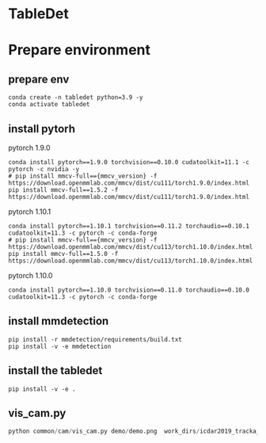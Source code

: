 # TableDet


# Prepare environment

## prepare env

```shell
conda create -n tabledet python=3.9 -y
conda activate tabledet
```

## install pytorh

pytorch 1.9.0
```shell
conda install pytorch==1.9.0 torchvision==0.10.0 cudatoolkit=11.1 -c pytorch -c nvidia -y
# pip install mmcv-full=={mmcv_version} -f https://download.openmmlab.com/mmcv/dist/cu111/torch1.9.0/index.html
pip install mmcv-full==1.5.2 -f https://download.openmmlab.com/mmcv/dist/cu111/torch1.9.0/index.html
```

pytorch 1.10.1

```shell
conda install pytorch==1.10.1 torchvision==0.11.2 torchaudio==0.10.1 cudatoolkit=11.3 -c pytorch -c conda-forge
# pip install mmcv-full=={mmcv_version} -f https://download.openmmlab.com/mmcv/dist/cu113/torch1.10.0/index.html
pip install mmcv-full==1.5.0 -f https://download.openmmlab.com/mmcv/dist/cu113/torch1.10.0/index.html
```

pytorch 1.10.0

```
conda install pytorch==1.10.0 torchvision==0.11.0 torchaudio==0.10.0 cudatoolkit=11.3 -c pytorch -c conda-forge
```

## install mmdetection

```shell
pip install -r mmdetection/requirements/build.txt
pip install -v -e mmdetection
```

## install the tabledet

```shell
pip install -v -e .
```

## vis_cam.py


```python
python common/cam/vis_cam.py demo/demo.png  work_dirs/icdar2019_tracka_250_1gpu/mask_rcnn mask_rcnn_r50_fpn_2x_coco/mask_rcnn_r50_fpn_2x_coco.py work_dirs/icdar2019_tracka_250_1gpu/mask_rcnn mask_rcnn_r50_fpn_2x_coco/epoch_24.pth --method ablationcam
```